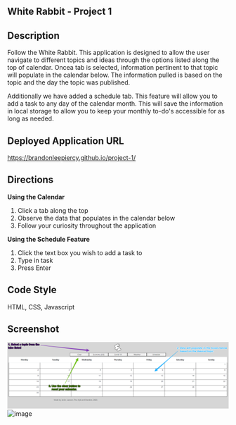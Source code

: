 **White Rabbit - Project 1**
----------------
**Description**
----------------
Follow the White Rabbit. This application is designed to allow the user navigate 
to different topics and ideas through the options listed along the top of calendar. 
Oncea tab is selected, information pertinent to that topic will populate in the 
calendar below. The information pulled is based on the topic and the day the 
topic was published.

Additionally we have added a schedule tab. This feature will allow you to add a
task to any day of the calendar month. This will save the information in local 
storage to allow you to keep your monthly to-do's accessible for as long as 
needed. 

**Deployed Application URL**
----------------
https://brandonleepiercy.github.io/project-1/

**Directions**
----------------

**Using the Calendar**
1.  Click a tab along the top
2.  Observe the data that populates in the calendar below
3.  Follow your curiosity throughout the application 

**Using the Schedule Feature**
1. Click the text box you wish to add a task to
2. Type in task
3. Press Enter

**Code Style**
----------------
HTML,
CSS,
Javascript

**Screenshot**
----------------
![image](https://github.com/brandonleepiercy/project-1/blob/main/assets/images/calendar1.png)
![image]()
